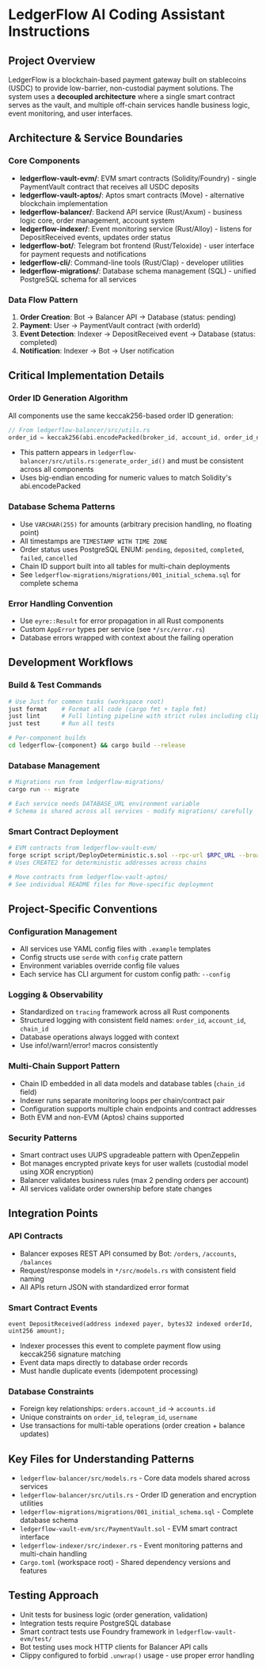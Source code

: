 # LedgerFlow AI Coding Assistant Instructions

## Project Overview

LedgerFlow is a blockchain-based payment gateway built on stablecoins (USDC) to provide low-barrier, non-custodial payment solutions. The system uses a **decoupled architecture** where a single smart contract serves as the vault, and multiple off-chain services handle business logic, event monitoring, and user interfaces.

## Architecture & Service Boundaries

### Core Components
- **ledgerflow-vault-evm/**: EVM smart contracts (Solidity/Foundry) - single PaymentVault contract that receives all USDC deposits
- **ledgerflow-vault-aptos/**: Aptos smart contracts (Move) - alternative blockchain implementation
- **ledgerflow-balancer/**: Backend API service (Rust/Axum) - business logic core, order management, account system
- **ledgerflow-indexer/**: Event monitoring service (Rust/Alloy) - listens for DepositReceived events, updates order status
- **ledgerflow-bot/**: Telegram bot frontend (Rust/Teloxide) - user interface for payment requests and notifications
- **ledgerflow-cli/**: Command-line tools (Rust/Clap) - developer utilities
- **ledgerflow-migrations/**: Database schema management (SQL) - unified PostgreSQL schema for all services

### Data Flow Pattern
1. **Order Creation**: Bot → Balancer API → Database (status: pending)
2. **Payment**: User → PaymentVault contract (with orderId)
3. **Event Detection**: Indexer → DepositReceived event → Database (status: completed)
4. **Notification**: Indexer → Bot → User notification

## Critical Implementation Details

### Order ID Generation Algorithm
All components use the same keccak256-based order ID generation:
```rust
// From ledgerflow-balancer/src/utils.rs
order_id = keccak256(abi.encodePacked(broker_id, account_id, order_id_num))
```
- This pattern appears in `ledgerflow-balancer/src/utils.rs:generate_order_id()` and must be consistent across all components
- Uses big-endian encoding for numeric values to match Solidity's abi.encodePacked

### Database Schema Patterns
- Use `VARCHAR(255)` for amounts (arbitrary precision handling, no floating point)
- All timestamps are `TIMESTAMP WITH TIME ZONE`
- Order status uses PostgreSQL ENUM: `pending`, `deposited`, `completed`, `failed`, `cancelled`
- Chain ID support built into all tables for multi-chain deployments
- See `ledgerflow-migrations/migrations/001_initial_schema.sql` for complete schema

### Error Handling Convention
- Use `eyre::Result` for error propagation in all Rust components
- Custom `AppError` types per service (see `*/src/error.rs`)
- Database errors wrapped with context about the failing operation

## Development Workflows

### Build & Test Commands
```bash
# Use Just for common tasks (workspace root)
just format    # Format all code (cargo fmt + taplo fmt)
just lint      # Full linting pipeline with strict rules including clippy::unwrap_used
just test      # Run all tests

# Per-component builds
cd ledgerflow-{component} && cargo build --release
```

### Database Management
```bash
# Migrations run from ledgerflow-migrations/
cargo run -- migrate

# Each service needs DATABASE_URL environment variable
# Schema is shared across all services - modify migrations/ carefully
```

### Smart Contract Deployment
```bash
# EVM contracts from ledgerflow-vault-evm/
forge script script/DeployDeterministic.s.sol --rpc-url $RPC_URL --broadcast
# Uses CREATE2 for deterministic addresses across chains

# Move contracts from ledgerflow-vault-aptos/
# See individual README files for Move-specific deployment
```

## Project-Specific Conventions

### Configuration Management
- All services use YAML config files with `.example` templates
- Config structs use `serde` with `config` crate pattern
- Environment variables override config file values
- Each service has CLI argument for custom config path: `--config`

### Logging & Observability
- Standardized on `tracing` framework across all Rust components
- Structured logging with consistent field names: `order_id`, `account_id`, `chain_id`
- Database operations always logged with context
- Use info!/warn!/error! macros consistently

### Multi-Chain Support Pattern
- Chain ID embedded in all data models and database tables (`chain_id` field)
- Indexer runs separate monitoring loops per chain/contract pair
- Configuration supports multiple chain endpoints and contract addresses
- Both EVM and non-EVM (Aptos) chains supported

### Security Patterns
- Smart contract uses UUPS upgradeable pattern with OpenZeppelin
- Bot manages encrypted private keys for user wallets (custodial model using XOR encryption)
- Balancer validates business rules (max 2 pending orders per account)
- All services validate order ownership before state changes

## Integration Points

### API Contracts
- Balancer exposes REST API consumed by Bot: `/orders`, `/accounts`, `/balances`
- Request/response models in `*/src/models.rs` with consistent field naming
- All APIs return JSON with standardized error format

### Smart Contract Events
```solidity
event DepositReceived(address indexed payer, bytes32 indexed orderId, uint256 amount);
```
- Indexer processes this event to complete payment flow using keccak256 signature matching
- Event data maps directly to database order records
- Must handle duplicate events (idempotent processing)

### Database Constraints
- Foreign key relationships: `orders.account_id` → `accounts.id`
- Unique constraints on `order_id`, `telegram_id`, `username`
- Use transactions for multi-table operations (order creation + balance updates)

## Key Files for Understanding Patterns

- `ledgerflow-balancer/src/models.rs` - Core data models shared across services
- `ledgerflow-balancer/src/utils.rs` - Order ID generation and encryption utilities
- `ledgerflow-migrations/migrations/001_initial_schema.sql` - Complete database schema
- `ledgerflow-vault-evm/src/PaymentVault.sol` - EVM smart contract interface
- `ledgerflow-indexer/src/indexer.rs` - Event monitoring patterns and multi-chain handling
- `Cargo.toml` (workspace root) - Shared dependency versions and features

## Testing Approach

- Unit tests for business logic (order generation, validation)
- Integration tests require PostgreSQL database
- Smart contract tests use Foundry framework in `ledgerflow-vault-evm/test/`
- Bot testing uses mock HTTP clients for Balancer API calls
- Clippy configured to forbid `.unwrap()` usage - use proper error handling

